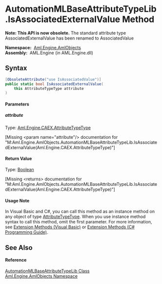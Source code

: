 AutomationMLBaseAttributeTypeLib.IsAssociatedExternalValue Method
=================================================================


**Note: This API is now obsolete.**
The standard attribute type AssociatedExternalValue has been renamed to AssociatedValue

  **Namespace:**  [Aml.Engine.AmlObjects][1]  
  **Assembly:**  AML.Engine (in AML.Engine.dll)

Syntax
------

```csharp
[ObsoleteAttribute("use IsAssociatedValue")]
public static bool IsAssociatedExternalValue(
	this AttributeTypeType attribute
)
```

#### Parameters

##### *attribute*
Type: [Aml.Engine.CAEX.AttributeTypeType][2]  

[Missing &lt;param name="attribute"/> documentation for "M:Aml.Engine.AmlObjects.AutomationMLBaseAttributeTypeLib.IsAssociatedExternalValue(Aml.Engine.CAEX.AttributeTypeType)"]


#### Return Value
Type: [Boolean][3]  

[Missing &lt;returns> documentation for "M:Aml.Engine.AmlObjects.AutomationMLBaseAttributeTypeLib.IsAssociatedExternalValue(Aml.Engine.CAEX.AttributeTypeType)"]

#### Usage Note
In Visual Basic and C#, you can call this method as an instance method on any object of type [AttributeTypeType][2]. When you use instance method syntax to call this method, omit the first parameter. For more information, see [Extension Methods (Visual Basic)][4] or [Extension Methods (C# Programming Guide)][5].

See Also
--------

#### Reference
[AutomationMLBaseAttributeTypeLib Class][6]  
[Aml.Engine.AmlObjects Namespace][1]  

[1]: ../README.md
[2]: ../../Aml.Engine.CAEX/AttributeTypeType/README.md
[3]: https://docs.microsoft.com/dotnet/api/system.boolean
[4]: https://docs.microsoft.com/dotnet/visual-basic/programming-guide/language-features/procedures/extension-methods
[5]: https://docs.microsoft.com/dotnet/csharp/programming-guide/classes-and-structs/extension-methods
[6]: README.md
[7]: https://www.automationml.org
[8]: ../../icons/logoShade.png